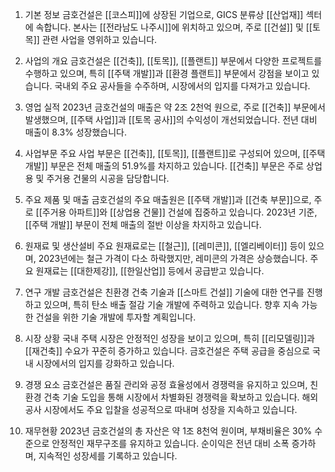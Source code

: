 1. 기본 정보
금호건설은 [[코스피]]에 상장된 기업으로, GICS 분류상 [[산업재]] 섹터에 속합니다. 본사는 [[전라남도 나주시]]에 위치하고 있으며, 주로 [[건설]] 및 [[토목]] 관련 사업을 영위하고 있습니다.

2. 사업의 개요
금호건설은 [[건축]], [[토목]], [[플랜트]] 부문에서 다양한 프로젝트를 수행하고 있으며, 특히 [[주택 개발]]과 [[환경 플랜트]] 부문에서 강점을 보이고 있습니다. 국내외 주요 공사들을 수주하며, 시장에서의 입지를 다져가고 있습니다.

3. 영업 실적
2023년 금호건설의 매출은 약 2조 2천억 원으로, 주로 [[건축]] 부문에서 발생했으며, [[주택 사업]]과 [[토목 공사]]의 수익성이 개선되었습니다. 전년 대비 매출이 8.3% 성장했습니다.

4. 사업부문
주요 사업 부문은 [[건축]], [[토목]], [[플랜트]]로 구성되어 있으며, [[주택 개발]] 부문은 전체 매출의 51.9%를 차지하고 있습니다. [[건축]] 부문은 주로 상업용 및 주거용 건물의 시공을 담당합니다.

5. 주요 제품 및 매출
금호건설의 주요 매출원은 [[주택 개발]]과 [[건축 부문]]으로, 주로 [[주거용 아파트]]와 [[상업용 건물]] 건설에 집중하고 있습니다. 2023년 기준, [[주택 개발]] 부문이 전체 매출의 절반 이상을 차지하고 있습니다.

6. 원재료 및 생산설비
주요 원재료로는 [[철근]], [[레미콘]], [[엘리베이터]] 등이 있으며, 2023년에는 철근 가격이 다소 하락했지만, 레미콘의 가격은 상승했습니다. 주요 원재료는 [[대한제강]], [[한일산업]] 등에서 공급받고 있습니다.

7. 연구 개발
금호건설은 친환경 건축 기술과 [[스마트 건설]] 기술에 대한 연구를 진행하고 있으며, 특히 탄소 배출 절감 기술 개발에 주력하고 있습니다. 향후 지속 가능한 건설을 위한 기술 개발에 투자할 계획입니다.

8. 시장 상황
국내 주택 시장은 안정적인 성장을 보이고 있으며, 특히 [[리모델링]]과 [[재건축]] 수요가 꾸준히 증가하고 있습니다. 금호건설은 주택 공급을 중심으로 국내 시장에서의 입지를 강화하고 있습니다.

9. 경쟁 요소
금호건설은 품질 관리와 공정 효율성에서 경쟁력을 유지하고 있으며, 친환경 건축 기술 도입을 통해 시장에서 차별화된 경쟁력을 확보하고 있습니다. 해외 공사 시장에서도 주요 입찰을 성공적으로 따내며 성장을 지속하고 있습니다.

10. 재무현황
2023년 금호건설의 총 자산은 약 1조 8천억 원이며, 부채비율은 30% 수준으로 안정적인 재무구조를 유지하고 있습니다. 순이익은 전년 대비 소폭 증가하며, 지속적인 성장세를 기록하고 있습니다.
